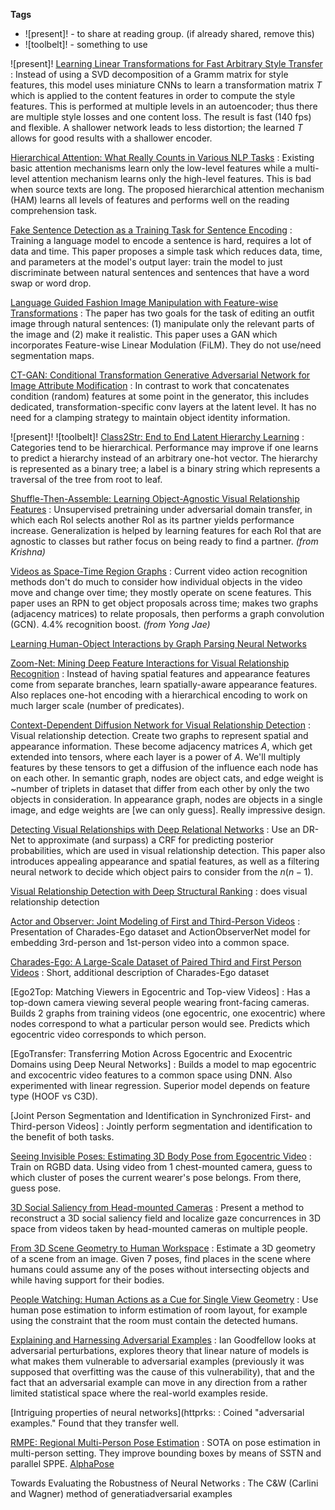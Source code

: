 **Tags**
- ![present]! - to share at reading group. (if already shared, remove this)
- ![toolbelt]! - something to use

![present]! [Learning Linear Transformations for Fast Arbitrary Style Transfer](https://arxiv.org/pdf/1808.04537.pdf)
: Instead of using a SVD decomposition of a Gramm matrix for style features, this model uses miniature CNNs to learn a transformation matrix $T$ which is applied to the content features in order to compute the style features. This is performed at multiple levels in an autoencoder; thus there are multiple style losses and one content loss. The result is fast (140 fps) and flexible. A shallower network leads to less distortion; the learned $T$ allows for good results with a shallower encoder.

[Hierarchical Attention: What Really Counts in Various NLP Tasks](https://arxiv.org/pdf/1808.03728.pdf)
: Existing basic attention mechanisms learn only the low-level features while a multi-level attention mechanism learns only the high-level features. This is bad when source texts are long. The proposed hierarchical attention mechanism (HAM) learns all levels of features and performs well on the reading comprehension task.

[Fake Sentence Detection as a Training Task for Sentence Encoding](https://arxiv.org/pdf/1808.03840.pdf)
: Training a language model to encode a sentence is hard, requires a lot of data and time. This paper proposes a simple task which reduces data, time, and parameters at the model's output layer: train the model to just discriminate between natural sentences and sentences that have a word swap or word drop.

[Language Guided Fashion Image Manipulation with Feature-wise Transformations](https://arxiv.org/pdf/1808.04000.pdf)
: The paper has two goals for the task of editing an outfit image through natural sentences: (1) manipulate only the relevant parts of the image and (2) make it realistic. This paper uses a GAN which incorporates Feature-wise Linear Modulation (FiLM). They do not use/need segmentation maps.

[CT-GAN: Conditional Transformation Generative Adversarial Network for Image Attribute Modification](https://arxiv.org/pdf/1807.04812.pdf)
: In contrast to work that concatenates condition (random) features at some point in the generator, this includes dedicated, transformation-specific conv layers at the latent level. It has no need for a clamping strategy to maintain object identity information.

![present]! ![toolbelt]! [Class2Str: End to End Latent Hierarchy Learning](https://arxiv.org/pdf/1808.06675.pdf)
: Categories tend to be hierarchical. Performance may improve if one learns to predict a hierarchy instead of an arbitrary one-hot vector. The hierarchy is represented as a binary tree; a label is a binary string which represents a traversal of the tree from root to leaf.

[Shuffle-Then-Assemble: Learning Object-Agnostic Visual Relationship Features](https://arxiv.org/pdf/1808.00171.pdf)
: Unsupervised pretraining under adversarial domain transfer, in which each RoI selects another RoI as its partner yields performance increase. Generalization is helped by learning features for each RoI that are agnostic to classes but rather focus on being ready to find a partner. *(from Krishna)*

[Videos as Space-Time Region Graphs]([https://arxiv.org/abs/1806.01810](https://arxiv.org/abs/1806.01810))
: Current video action recognition methods don't do much to consider how individual objects in the video move and change over time; they mostly operate on scene features. This paper uses an RPN to get object proposals across time; makes two graphs (adjacency matrices) to relate proposals, then performs a graph convolution (GCN). 4.4% recognition boost. *(from Yong Jae)*

[Learning Human-Object Interactions by Graph Parsing Neural Networks](https://arxiv.org/pdf/1808.07962.pdf)


[Zoom-Net: Mining Deep Feature Interactions for Visual Relationship Recognition](https://arxiv.org/pdf/1807.04979.pdf)
: Instead of having spatial features and appearance features come from separate branches, learn spatially-aware appearance features. Also replaces one-hot encoding with a hierarchical encoding to work on much larger scale (number of predicates).

[Context-Dependent Diffusion Network for Visual Relationship Detection](https://arxiv.org/abs/1809.06213)
: Visual relationship detection. Create two graphs to represent spatial and appearance information. These become adjacency matrices $A$, which get extended into tensors, where each layer is a power of $A$. We'll multiply features by these tensors to get a diffusion of the influence each node has on each other. In semantic graph, nodes are object cats, and edge weight is ~number of triplets in dataset that differ from each other by only the two objects in consideration. In appearance graph, nodes are objects in a single image, and edge weights are [we can only guess]. Really impressive design.

[Detecting Visual Relationships with Deep Relational Networks](http://openaccess.thecvf.com/content_cvpr_2017/papers/Dai_Detecting_Visual_Relationships_CVPR_2017_paper.pdf)
: Use an DR-Net to approximate (and surpass) a CRF for predicting posterior probabilities, which are used in visual relationship detection. This paper also introduces appealing appearance and spatial features, as well as a filtering neural network to decide which object pairs to consider from the $n(n-1)$.

[Visual Relationship Detection with Deep Structural Ranking](http://vipl.ict.ac.cn/uploadfile/upload/2018030615400539.pdf)
: does visual relationship detection

[Actor and Observer: Joint Modeling of First and Third-Person Videos](https://arxiv.org/abs/1804.09627)
: Presentation of Charades-Ego dataset and ActionObserverNet model for embedding 3rd-person and 1st-person video into a common space.

[Charades-Ego: A Large-Scale Dataset of Paired Third and First Person Videos](https://arxiv.org/pdf/1804.09626.pdf)
: Short, additional description of Charades-Ego dataset

[Ego2Top: Matching Viewers in Egocentric and Top-view Videos]
: Has a top-down camera viewing several people wearing front-facing cameras. Builds 2 graphs from training videos (one egocentric, one exocentric) where nodes correspond to what a particular person would see. Predicts which egocentric video corresponds to which person.

[EgoTransfer: Transferring Motion Across Egocentric and Exocentric Domains using Deep Neural Networks]
: Builds a model to map egocentric and excocentric video features to a common space using DNN. Also experimented with linear regression. Superior model depends on feature type (HOOF vs C3D).

[Joint Person Segmentation and Identification in Synchronized First- and Third-person Videos]
: Jointly perform segmentation and identification to the benefit of both tasks.

[Seeing Invisible Poses: Estimating 3D Body Pose from Egocentric Video](http://www.cs.utexas.edu/~grauman/papers/ego-pose-cvpr2017.pdf)
: Train on RGBD data. Using video from 1 chest-mounted camera, guess to which cluster of poses the current wearer's pose belongs. From there, guess pose.

[3D Social Saliency from Head-mounted Cameras](http://www.cs.cmu.edu/~hyunsoop/nips/NIPS12.pdf)
: Present a method to reconstruct a 3D social saliency field and localize gaze concurrences in 3D space from videos taken by head-mounted cameras on multiple people.

[From 3D Scene Geometry to Human Workspace](http://www.cs.cmu.edu/~abhinavg/affordances/)
: Estimate a 3D geometry of a scene from an image. Given 7 poses, find places in the scene where humans could assume any of the poses without intersecting objects and while having support for their bodies.

[People Watching: Human Actions as a Cue for Single View Geometry](https://arxiv.org/pdf/1411.4958.pdf)
: Use human pose estimation to inform estimation of room layout, for example using the constraint that the room must contain the detected humans.

[Explaining and Harnessing Adversarial Examples](https://arxiv.org/pdf/1412.6572.pdf)
: Ian Goodfellow looks at adversarial perturbations, explores theory that linear nature of models is what makes them vulnerable to adversarial examples (previously it was supposed that overfitting was the cause of this vulnerability), that and the fact that an adversarial example can move in any direction from a rather limited statistical space where the real-world examples reside.

[Intriguing properties of neural networks](httprks:
: Coined "adversarial examples." Found that they transfer well.

[RMPE: Regional Multi-Person Pose Estimation](http://openaccess.thecvf.com/content_ICCV_2017/papers/Fang_RMPE_Regional_Multi-Person_ICCV_2017_paper.pdf)
: SOTA on pose estimation in multi-person setting. They improve bounding boxes by means of SSTN and parallel SPPE. [AlphaPose](https://github.com/MVIG-SJTU/AlphaPose)

Towards Evaluating the Robustness of Neural Networks
: The C&W (Carlini and Wagner) method of generatiadversarial examples
<!--stackedit_data:
eyJoaXN0b3J5IjpbMTM4Nzk4MTczLC00NTYzOTc0NzgsMTMzNT
g5Mzg2Niw1MjI0ODQ0ODMsLTE1OTI3NTgzMDUsLTk2MzU3OTE1
NCwyMjM5NzQ0NDIsLTU2NzQ1NDAxNCwyMTM5OTE1NDczLC0xNT
k5NzQwMTY4LC03NDY4ODY2MzEsMTE0Mjg5MTAzMSwxMjUyNjI4
MTI0LC0xNjM5MDE4Mzc2XX0=
-->